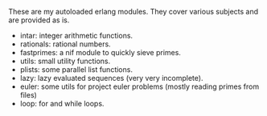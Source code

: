 
These are my autoloaded erlang modules. They cover various subjects
and are provided as is.

* intar: integer arithmetic functions.
* rationals: rational numbers.
* fastprimes: a nif module to quickly sieve primes.
* utils: small utility functions.
* plists: some parallel list functions.
* lazy: lazy evaluated sequences (very very incomplete).
* euler: some utils for project euler problems (mostly reading primes from files)
* loop: for and while loops.
